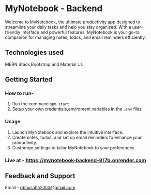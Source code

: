 # MyNotebook - Backend

Welcome to MyNotebook, the ultimate productivity app designed to streamline your daily tasks and help you stay organized. With a user-friendly interface and powerful features, MyNotebook is your go-to companion for managing notes, todos, and email reminders efficiently.

## Technologies used

MERN Stack,Bootstrap and Material UI.

## Getting Started

### How to run-

1. Run the command
   `npm start`.
2. Setup your own credentials,enviroment variables in the `.env` files.

### Usage

1. Launch MyNotebook and explore the intuitive interface.
2. Create notes, todos, and set up email reminders to enhance your productivity.
3. Customize settings to tailor MyNotebook to your preferences.

### Live at - https://mynotebook-backend-817b.onrender.com

## Feedback and Support

Email - ribhusaha2003@gmail.com
